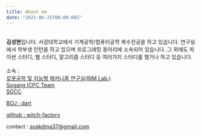 ```yaml
---
title: About me
date: "2021-06-25T00:00:00Z"
---
```


\
**김성현**입니다. 서강대학교에서 기계공학/컴퓨터공학 복수전공을 하고 있습니다.
연구실에서 학부생 인턴을 하고 있으며 프로그래밍 동아리에 소속되어 있습니다.
그 외에도 파이썬 스터디, 웹 스터디, 알고리즘 스터디 등 여러가지 스터디를 했거나 하고 있습니다.\
\
소속 :\
[로봇공학 및 지능형 메커니즘 연구실(RIM Lab.)](https://rim.sogang.ac.kr/home) \
[Sogang ICPC Team](https://acm.sogang.ac.kr/) \
[SGCC](http://sgcc.me/)

[BOJ : dart](https://www.acmicpc.net/user/dart)

[github : witch-factory](https://github.com/witch-factory)

contact : soakdma37@gmail.com